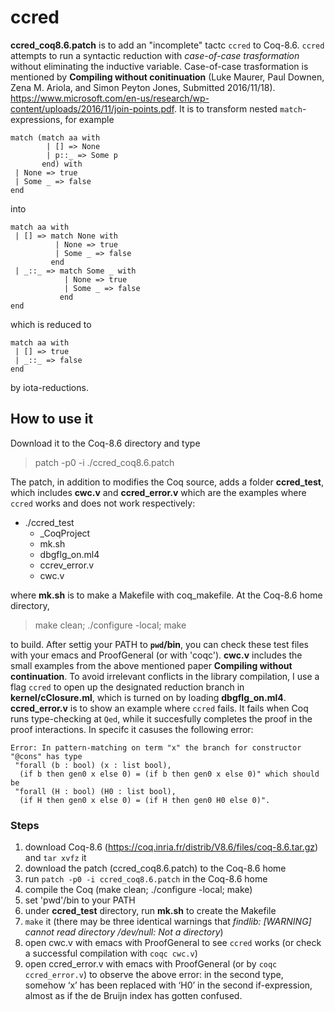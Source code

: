 # ccred

**ccred_coq8.6.patch** is to add an "incomplete" tactc `ccred` to Coq-8.6. `ccred` attempts to run a syntactic reduction with *case-of-case trasformation* without eliminating the inductive variable. Case-of-case trasformation is
mentioned by **Compiling without conitinuation** (Luke Maurer, Paul Downen, Zena M. Ariola, and Simon Peyton Jones, Submitted 2016/11/18). https://www.microsoft.com/en-us/research/wp-content/uploads/2016/11/join-points.pdf. It is to transform nested `match`-expressions, for example 

```
match (match aa with
        | [] => None
        | p::_ => Some p
       end) with
 | None => true
 | Some _ => false
end
```

into 

```
match aa with
 | [] => match None with
          | None => true
          | Some _ => false
         end
 | _::_ => match Some _ with
            | None => true
            | Some _ => false
           end
end
```

which is reduced to 

```
match aa with
 | [] => true
 | _::_ => false
end
```
by iota-reductions. 

## How to use it

Download it to the Coq-8.6 directory and type  
> patch -p0 -i ./ccred_coq8.6.patch 

The patch, in addition to modifies the Coq source, adds a folder **ccred_test**, which includes **cwc.v** and **ccred_error.v** which are the examples where `ccred` works and does not work respectively:

* ./ccred_test
  * _CoqProject
  * mk.sh
  * dbgflg_on.ml4
  * ccrev_error.v
  * cwc.v

where **mk.sh** is to make a Makefile with coq_makefile. At the Coq-8.6 home directory, 

> make clean; ./configure -local; make 

to build. After settig your PATH to **`pwd`/bin**, you can check these test files with your emacs and ProofGeneral (or with 'coqc'). **cwc.v** includes the small examples from the above mentioned paper **Compiling without continuation**. To avoid irrelevant conflicts in the library compilation, I use a flag `ccred` to open up the designated reduction branch in **kernel/cClosure.ml**, which is turned on by loading **dbgflg_on.ml4**. **ccred_error.v** is to show an example where `ccred` fails. It fails when Coq runs type-checking at `Qed`, while it succesfully completes the proof in the proof interactions. In specifc it casuses the following error: 

```
Error: In pattern-matching on term "x" the branch for constructor 
"@cons" has type
 "forall (b : bool) (x : list bool),
  (if b then gen0 x else 0) = (if b then gen0 x else 0)" which should be
 "forall (H : bool) (H0 : list bool),
  (if H then gen0 x else 0) = (if H then gen0 H0 else 0)".
```

### Steps 
1. download Coq-8.6 (https://coq.inria.fr/distrib/V8.6/files/coq-8.6.tar.gz) and `tar xvfz` it
1. download the patch (ccred_coq8.6.patch) to the Coq-8.6 home 
1. run `patch -p0 -i ccred_coq8.6.patch` in the Coq-8.6 home
1. compile the Coq (make clean; ./configure -local; make)
1. set 'pwd'/bin to your PATH 
1. under **ccred_test** directory, run **mk.sh** to create the Makefile 
1. `make` it (there may be three identical warnings that *findlib: [WARNING] cannot read directory /dev/null: Not a directory*)
1. open cwc.v with emacs with ProofGeneral to see `ccred` works (or check a successful compilation with `coqc cwc.v`) 
1. open ccred_error.v with emacs with ProofGeneral (or by `coqc ccred_error.v`) to observe the above error: in the second type, somehow ‘x’ has been replaced with ‘H0’ in the second if-expression, almost as if the de Bruijn index has gotten confused.
